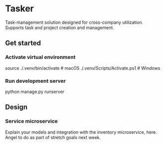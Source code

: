 # Tasker
Task-management solution designed for cross-company utilization. Supports task and project creation and management.

## Get started

### Activate virtual environment
source ./.venv/bin/activate  # macOS
./.venv/Scripts/Activate.ps1 # Windows

### Run development server
python manage.py runserver



## Design

### Service microservice

Explain your models and integration with the inventory
microservice, here.
Angel to do as part of stretch goals next week.
